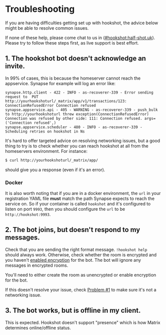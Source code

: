 Troubleshooting
===============

If you are having difficulties getting set up with hookshot, the advice below might be able to resolve common issues.

If none of these help, please come chat to us in ([#hookshot:half-shot.uk](https://matrix.to/#/#hookshot:half-shot.uk)). Please
try to follow these steps first, as live support is best effort.

## 1. The hookshot bot doesn't acknowledge an invite.

In 99% of cases, this is because the homeserver cannot reach the appservice. Synapse for example will log an error like:

```log
synapse.http.client - 422 - INFO - as-recoverer-339 - Error sending request to  PUT http://yourhookshoturl/_matrix/app/v1/transactions/123: ConnectionRefusedError Connection refused
synapse.appservice.api - 405 - WARNING - as-recoverer-339 - push_bulk to http://yourhookshoturl threw exception(ConnectionRefusedError) Connection was refused by other side: 111: Connection refused. args=('Connection refused',)
synapse.appservice.scheduler - 480 - INFO - as-recoverer-339 - Scheduling retries on hookshot in Ns
```

It's hard to offer targeted advice on resolving networking issues, but a good thing to try is to check whether
you can reach hookshot at all from the homeservers environment. For instance:

```sh
$ curl http://yourhookshoturl/_matrix/app/
```

should give you a response (even if it's an error).

### Docker

It is also worth noting that if you are in a docker environment, the `url` in your registration YAML file **must** match the
path Synapse expects to reach the service on. So if your container is called `hookshot` and it's configured to listen
on port `9993`, then you should configure the `url` to be `http://hookshot:9993`.

## 2. The bot joins, but doesn't respond to my messages.

Check that you are sending the right format message. `!hookshot help` should always work.
Otherwise, check whether the room is encrypted and you haven't [enabled encryption](./advanced/encryption.html) for the bot.
The bot will ignore any messages in encrypted rooms.

You'll need to either create the room as unencrypted or enable encryption for the bot.

If this doesn't resolve your issue, check [Problem #1](#1-the-hookshot-bot-doesnt-acknowledge-an-invite) to make
sure it's not a networking issue.

## 3. The bot works, but is offline in my client.

This is expected. Hookshot doesn't support "presence" which is how Matrix determines online/offline status.
